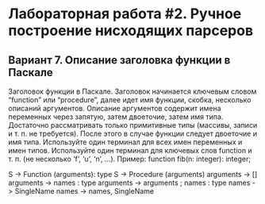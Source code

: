 # Лабораторная работа #2. Ручное построение нисходящих парсеров

## Вариант 7. Описание заголовка функции в Паскале

Заголовок функции в Паскале. Заголовок начинается ключевым
словом “function” или “procedure”, далее идет имя функции, скобка,
несколько описаний аргументов. Описание аргументов содержит имена
переменных через запятую, затем двоеточие, затем имя типа. Достаточно рассматривать только примитивные типы (массивы, записи и т. п. не
требуется). После этого в случае функции следует двоеточие и имя типа.
Используйте один терминал для всех имен переменных и имен типов.
Используйте один терминал для ключевых слов function и т. п. (не
несколько ‘f’, ‘u’, ‘n’, ...).
Пример: function fib(n: integer): integer;


S -> Function (arguments): type
S -> Procedure (arguments)
arguments -> []
arguments -> names : type
arguments -> arguments ; names : type
names -> SingleName
names -> names, SingleName
